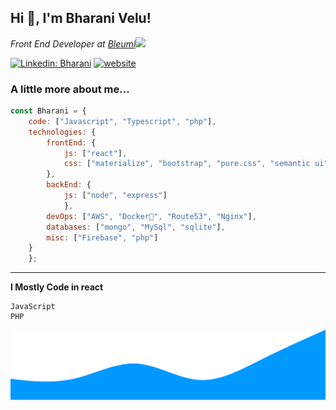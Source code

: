 <h2>Hi 👋, I'm Bharani Velu!</h2>
<p><em>Front End Developer at <a href="http://www.bleumi.com">Bleumi</a><img src="https://media.giphy.com/media/WUlplcMpOCEmTGBtBW/giphy.gif" width="30"> 
</em></p>

[![Linkedin: Bharani](https://img.shields.io/badge/-Bharani-blue?style=flat-square&logo=Linkedin&logoColor=white&link=https://www.linkedin.com/in/bharani-velu-a187971a0)](https://www.linkedin.com/in/bharani-velu-a187971a0/)
[![website](https://img.shields.io/badge/Website-46a2f1.svg?&style=flat-square&logo=Google-Chrome&logoColor=white&link=https://bharani.dev/)](https://bharani.dev/)

### A little more about me...  

```javascript
const Bharani = {
    code: ["Javascript", "Typescript", "php"],
    technologies: {
        frontEnd: {
            js: ["react"],
            css: ["materialize", "bootstrap", "pure.css", "semantic ui"]
        },
        backEnd: {
            js: ["node", "express"]
            },
        devOps: ["AWS", "Docker🐳", "Route53", "Nginx"],
        databases: ["mongo", "MySql", "sqlite"],
        misc: ["Firebase", "php"]
    }
    };
```
---
<!--START_SECTION:waka-->

**I Mostly Code in react** 

```text
JavaScript            
PHP                   
```

<!--END_SECTION:waka-->
<img src="https://github.com/iambharani/iambharani/blob/main/wave.svg">
